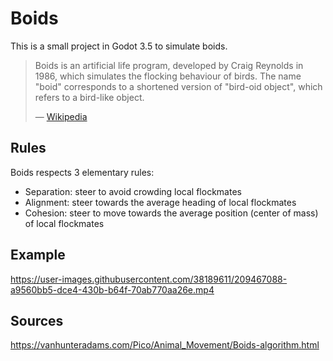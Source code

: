 # Boids
This is a small project in Godot 3.5 to simulate boids.

> Boids is an artificial life program, developed by Craig Reynolds in 1986, which simulates the flocking behaviour of birds. The name "boid" corresponds to a shortened version of "bird-oid object", which refers to a bird-like object.
>
> &mdash; [Wikipedia](https://en.wikipedia.org/wiki/Boids)

## Rules

Boids respects 3 elementary rules:
- Separation: steer to avoid crowding local flockmates
- Alignment: steer towards the average heading of local flockmates
- Cohesion: steer to move towards the average position (center of mass) of local flockmates

## Example

https://user-images.githubusercontent.com/38189611/209467088-a9560bb5-dce4-430b-b64f-70ab770aa26e.mp4

## Sources

https://vanhunteradams.com/Pico/Animal_Movement/Boids-algorithm.html

